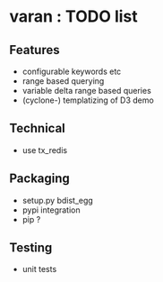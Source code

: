 varan : TODO list
==========

Features
-------
* configurable keywords etc
* range based querying
* variable delta range based queries
* (cyclone-) templatizing of D3 demo

Technical
---------
* use tx_redis

Packaging
-------
* setup.py bdist_egg
* pypi integration
* pip ?

Testing
-------
* unit tests

